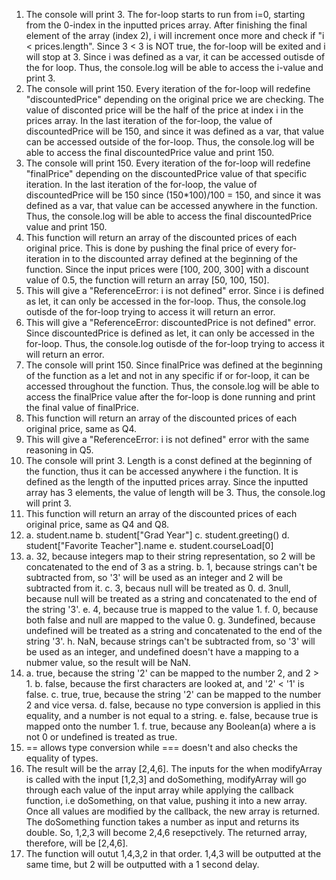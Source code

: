 1. The console will print 3. The for-loop starts to run from i=0, starting from the 0-index in the inputted prices array. After finishing the final element of the array (index 2), i will increment once more and check if "i < prices.length". Since 3 < 3 is NOT true, the for-loop will be exited and i will stop at 3. Since i was defined as a var, it can be accessed outisde of the for loop. Thus, the console.log will be able to access the i-value and print 3.
2. The console will print 150. Every iteration of the for-loop will redefine "discountedPrice" depending on the original price we are checking. The value of disconted price will be the half of the price at index i in the prices array. In the last iteration of the for-loop, the value of discountedPrice will be 150, and since it was defined as a var, that value can be accessed outside of the for-loop. Thus, the console.log will be able to access the final discountedPrice value and print 150.
3. The console will print 150. Every iteration of the for-loop will redefine "finalPrice" depending on the discountedPrice value of that specific iteration. In the last iteration of the for-loop, the value of discountedPrice will be 150 since (150*100)/100 = 150, and since it was defined as a var, that value can be accessed anywhere in the function. Thus, the console.log will be able to access the final discountedPrice value and print 150.
4. This function will return an array of the discounted prices of each original price. This is done by pushing the final price of every for-iteration in to the discounted array defined at the beginning of the function. Since the input prices were [100, 200, 300] with a discount value of 0.5, the function will return an array [50, 100, 150].
5. This will give a "ReferenceError: i is not defined" error. Since i is defined as let, it can only be accessed in the for-loop. Thus, the console.log outisde of the for-loop trying to access it will return an error.
6. This will give a "ReferenceError: discountedPrice is not defined" error. Since discountedPrice is defined as let, it can only be accessed in the for-loop. Thus, the console.log outisde of the for-loop trying to access it will return an error. 
7. The console will print 150. Since finalPrice was defined at the beginning of the function as a let and not in any specific if or for-loop, it can be accessed throughout the function. Thus, the console.log will be able to access the finalPrice value after the for-loop is done running and print the final value of finalPrice.
8. This function will return an array of the discounted prices of each original price, same as Q4.
9. This will give a "ReferenceError: i is not defined" error with the same reasoning in Q5.
10. The console will print 3. Length is a const defined at the beginning of the function, thus it can be accessed anywhere i the function. It is defined as the length of the inputted prices array. Since the inputted array has 3 elements, the value of length will be 3. Thus, the console.log will print 3.
11. This function will return an array of the discounted prices of each original price, same as Q4 and Q8.
12. 
    a. student.name
    b. student["Grad Year"]
    c. student.greeting()
    d. student["Favorite Teacher"].name
    e. student.courseLoad[0]
13. 
    a. 32, because integers map to their string representation, so 2 will be concatenated to the end of 3 as a string.
    b. 1, because strings can't be subtracted from, so '3' will be used as an integer and 2 will be subtracted from it.
    c. 3, becaus null will be treated as 0.
    d. 3null, because null will be treated as a string and concatenated to the end of the string '3'.
    e. 4, because true is mapped to the value 1.
    f. 0, because both false and null are mapped to the value 0.
    g. 3undefined, because undefined will be treated as a string and concatenated to the end of the string '3'.
    h. NaN, because strings can't be subtracted from, so '3' will be used as an integer, and undefined doesn't have a mapping to a nubmer value, so the result will be NaN.
14. 
    a. true, because the string '2' can be mapped to the number 2, and 2 > 1.
    b. false, because the first characters are looked at, and '2' < '1' is false.
    c. true, true, because the string '2' can be mapped to the number 2 and vice versa.
    d. false, because no type conversion is applied in this equality, and a number is not equal to a string.
    e. false, because true is mapped onto the number 1.
    f. true, because any Boolean(a) where a is not 0 or undefined is treated as true.
15. == allows type conversion while === doesn't and also checks the equality of types.
17. The result will be the array [2,4,6]. The inputs for the when modifyArray is called with the input [1,2,3] and doSomething, modifyArray will go through each value of the input array while applying the callback function, i.e doSomething, on that value, pushing it into a new array. Once all values are modified by the callback, the new array is returned. The doSomething function takes a number as input and returns its double. So, 1,2,3 will become 2,4,6 resepctively. The returned array, therefore, will be [2,4,6].
19. The function will outut 1,4,3,2 in that order. 1,4,3 will be outputted at the same time, but 2 will be outputted with a 1 second delay. 